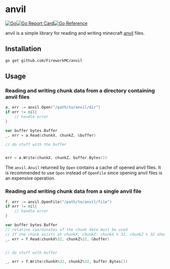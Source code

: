 # anvil

[![Go](https://github.com/FireworkMC/anvil/actions/workflows/go.yml/badge.svg)](https://github.com/FireworkMC/anvil/actions/workflows/go.yml)[![Go Report Card](https://goreportcard.com/badge/github.com/FireworkMC/anvil)](https://goreportcard.com/report/github.com/FireworkMC/anvil)[![Go Reference](https://pkg.go.dev/badge/github.com/FireworkMC/anvil.svg)](https://pkg.go.dev/github.com/FireworkMC/anvil)

anvil is a simple library for reading and writing minecraft [anvil](https://minecraft.fandom.com/wiki/Anvil_file_format) files.

## Installation

```sh
go get github.com/FireworkMC/anvil
```

## Usage

### Reading and writing chunk data from a directory containing anvil files

```go
a, err := anvil.Open("/path/to/anvil/dir")
if err != nil{
    // handle error
}

var buffer bytes.Buffer
_, err = a.Read(chunkX, chunkZ, &buffer)

// do stuff with the buffer


err = a.Write(chunkX, chunkZ, buffer.Bytes())

```

The `anvil.Anvil` returned by `Open` contains a cache of opened anvil files.
It is recommended to use `Open` instead of `OpenFile` since opening anvil files is an expensive operation.

### Reading and writing chunk data from a single anvil file

```go
f, err := anvil.OpenFile("/path/to/anvil/file")
if err != nil{
    // handle error
}

var buffer bytes.Buffer
// relative coordinates of the chunk data must be used
// If the chunk exists at chunkX, chunkZ: chunkX % 32, chunkZ % 32 should be used. 
_, err = f.Read(chunkX%32, chunkZ%32, &buffer)


// do stuff with buffer

_, err = f.Write(chunkX%32, chunkZ%32, buffer.Bytes())

```
